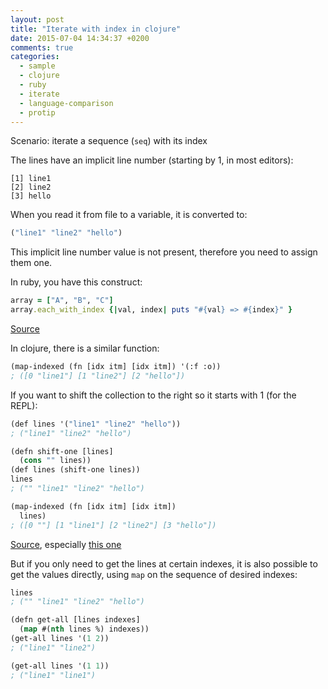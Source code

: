 ```yaml
---
layout: post
title: "Iterate with index in clojure"
date: 2015-07-04 14:34:37 +0200
comments: true
categories:
  - sample
  - clojure
  - ruby
  - iterate
  - language-comparison
  - protip
---
```


Scenario: iterate a sequence (``seq``) with its index
  

The lines have an implicit line number (starting by 1, in most editors):

```
[1] line1
[2] line2
[3] hello
```

When you read it from file to a variable, it is converted to:

```lisp
("line1" "line2" "hello")
```

 This implicit line number value is not present, therefore you need to assign them one.
 
 In ruby, you have this construct:
 
```ruby
array = ["A", "B", "C"]
array.each_with_index {|val, index| puts "#{val} => #{index}" }
```

[Source](http://stackoverflow.com/questions/310634/what-is-the-right-way-to-iterate-through-an-array-in-ruby/310638#310638)

In clojure, there is a similar function:

```lisp
(map-indexed (fn [idx itm] [idx itm]) '(:f :o))
; ([0 "line1"] [1 "line2"] [2 "hello"])
```

If you want to shift the collection to the right so it starts with 1 (for the REPL):

```lisp
(def lines '("line1" "line2" "hello"))
; ("line1" "line2" "hello")

(defn shift-one [lines] 
  (cons "" lines))
(def lines (shift-one lines))
lines
; ("" "line1" "line2" "hello")

(map-indexed (fn [idx itm] [idx itm])
  lines)  
; ([0 ""] [1 "line1"] [2 "line2"] [3 "hello"])
```

[Source](https://clojuredocs.org/clojure.core/map-indexed), especially [this one](https://clojuredocs.org/clojure.core/map-indexed#example-542692cdc026201cdc326d25)

But if you only need to get the lines at certain indexes, it is also possible to get the values directly, using ``map`` on the sequence of desired indexes:

```lisp
lines
; ("" "line1" "line2" "hello")

(defn get-all [lines indexes]
  (map #(nth lines %) indexes))
(get-all lines '(1 2))
; ("line1" "line2")

(get-all lines '(1 1))
; ("line1" "line1")
```

